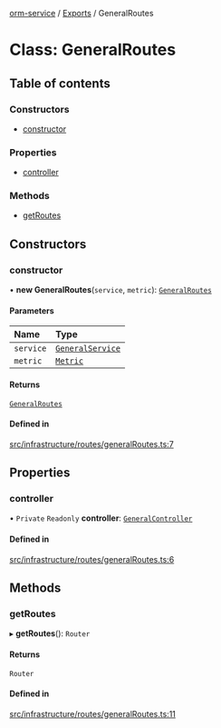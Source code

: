 [orm-service](../README.md) / [Exports](../modules.md) / GeneralRoutes

# Class: GeneralRoutes

## Table of contents

### Constructors

- [constructor](GeneralRoutes.md#constructor)

### Properties

- [controller](GeneralRoutes.md#controller)

### Methods

- [getRoutes](GeneralRoutes.md#getroutes)

## Constructors

### constructor

• **new GeneralRoutes**(`service`, `metric`): [`GeneralRoutes`](GeneralRoutes.md)

#### Parameters

| Name | Type |
| :------ | :------ |
| `service` | [`GeneralService`](GeneralService.md) |
| `metric` | [`Metric`](../interfaces/Metric.md) |

#### Returns

[`GeneralRoutes`](GeneralRoutes.md)

#### Defined in

[src/infrastructure/routes/generalRoutes.ts:7](https://github.com/lambda-orm/lambdaorm-svc/blob/532896b631f65517f4753a83325f1748c1fdb1ff/src/infrastructure/routes/generalRoutes.ts#L7)

## Properties

### controller

• `Private` `Readonly` **controller**: [`GeneralController`](GeneralController.md)

#### Defined in

[src/infrastructure/routes/generalRoutes.ts:6](https://github.com/lambda-orm/lambdaorm-svc/blob/532896b631f65517f4753a83325f1748c1fdb1ff/src/infrastructure/routes/generalRoutes.ts#L6)

## Methods

### getRoutes

▸ **getRoutes**(): `Router`

#### Returns

`Router`

#### Defined in

[src/infrastructure/routes/generalRoutes.ts:11](https://github.com/lambda-orm/lambdaorm-svc/blob/532896b631f65517f4753a83325f1748c1fdb1ff/src/infrastructure/routes/generalRoutes.ts#L11)
